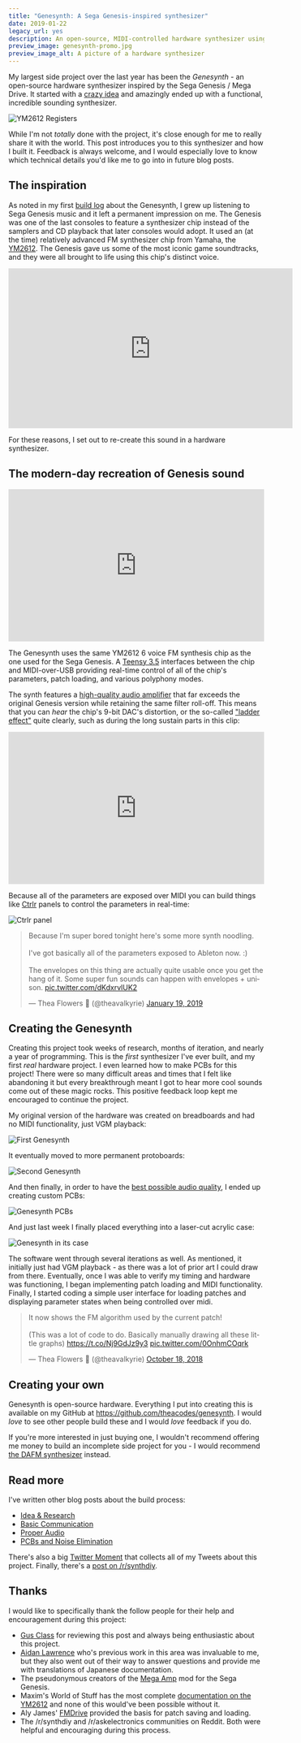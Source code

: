 ```yaml
---
title: "Genesynth: A Sega Genesis-inspired synthesizer"
date: 2019-01-22
legacy_url: yes
description: An open-source, MIDI-controlled hardware synthesizer using the YM2612 chip.
preview_image: genesynth-promo.jpg
preview_image_alt: A picture of a hardware synthesizer
---
```


My largest side project over the last year has been the *Genesynth* - an open-source hardware synthesizer inspired by the Sega Genesis / Mega Drive. It started with a [crazy idea](../genesynth-part-1-idea-and-research) and amazingly ended up with a functional, incredible sounding synthesizer.

![YM2612 Registers](../static/genesynth-promo.jpg)

While I'm not *totally* done with the project, it's close enough for me to really share it with the world. This post introduces you to this synthesizer and how I built it. Feedback is always welcome, and I would especially love to know which technical details you'd like me to go into in future blog posts.


## The inspiration

As noted in my first [build log](../genesynth-part-1-idea-and-research) about the Genesynth, I grew up listening to Sega Genesis music and it left a permanent impression on me. The Genesis was one of the last consoles to feature a synthesizer chip instead of the samplers and CD playback that later consoles would adopt. It used an (at the time) relatively advanced FM synthesizer chip from Yamaha, the [YM2612](https://en.wikipedia.org/wiki/Yamaha_YM2612). The Genesis gave us some of the most iconic game soundtracks, and they were all brought to life using this chip's distinct voice.

<iframe width="560" height="315" src="https://www.youtube.com/embed/_T7hdIh-gtw" frameborder="0" allow="autoplay; encrypted-media" allowfullscreen></iframe>

For these reasons, I set out to re-create this sound in a hardware synthesizer.


## The modern-day recreation of Genesis sound

<iframe width="100%" height="300" scrolling="no" frameborder="no" allow="autoplay" src="https://w.soundcloud.com/player/?url=https%3A//api.soundcloud.com/tracks/558684303%3Fsecret_token%3Ds-ywqmF&color=%23433b38&auto_play=false&hide_related=false&show_comments=true&show_user=true&show_reposts=false&show_teaser=true&visual=true"></iframe>

The Genesynth uses the same YM2612 6 voice FM synthesis chip as the one used for the Sega Genesis. A [Teensy 3.5](https://www.pjrc.com/store/teensy35.html) interfaces between the chip and MIDI-over-USB providing real-time control of all of the chip's parameters, patch loading, and various polyphony modes.

The synth features a [high-quality audio amplifier](../genesynth-part-3-proper-audio) that far exceeds the original Genesis version while retaining the same filter roll-off. This means that you can *hear* the chip's 9-bit DAC's distortion, or the so-called ["ladder effect"](http://alyjameslab.blogspot.com/2013/06/ym2612-ladder-effect-suite.html) quite clearly, such as during the long sustain parts in this clip:

<iframe width="100%" height="300" scrolling="no" frameborder="no" allow="autoplay" src="https://w.soundcloud.com/player/?url=https%3A//api.soundcloud.com/tracks/524990358%3Fsecret_token%3Ds-vg1gD&color=%23433b38&auto_play=false&hide_related=false&show_comments=true&show_user=true&show_reposts=false&show_teaser=true&visual=true"></iframe>

Because all of the parameters are exposed over MIDI you can build things like [Ctrlr](http://ctrlr.org/) panels to control the parameters in real-time:

![Ctrlr panel](../static/genesynth-ctrlr-panel.png)

<blockquote class="twitter-tweet" data-lang="en"><p lang="en" dir="ltr">Because I&#39;m super bored tonight here&#39;s some more synth noodling.<br><br>I&#39;ve got basically all of the parameters exposed to Ableton now. :)<br><br>The envelopes on this thing are actually quite usable once you get the hang of it. Some super fun sounds can happen with envelopes + unison. <a href="https://t.co/dKdxrvlUK2">pic.twitter.com/dKdxrvlUK2</a></p>&mdash; Thea Flowers 🌺 (@theavalkyrie) <a href="https://twitter.com/theavalkyrie/status/1086522285651947520?ref_src=twsrc%5Etfw">January 19, 2019</a></blockquote>
<script async src="https://platform.twitter.com/widgets.js" charset="utf-8"></script>

## Creating the Genesynth

Creating this project took weeks of research, months of iteration, and nearly a year of programming. This is the *first* synthesizer I've ever built, and my first *real* hardware project. I even learned how to make PCBs for this project! There were so many difficult areas and times that I felt like abandoning it but every breakthrough meant I got to hear more cool sounds come out of these magic rocks. This positive feedback loop kept me encouraged to continue the project.

My original version of the hardware was created on breadboards and had no MIDI functionality, just VGM playback:

![First Genesynth](../static/genesynth-breadboard.jpg)

It eventually moved to more permanent protoboards:

![Second Genesynth](../static/genesynth-protoboard.jpg)

And then finally, in order to have the [best possible audio quality](../genesynth-part-4-cleaning-up-the-noise-in-synth-audio-amplifier), I ended up creating custom PCBs:

![Genesynth PCBs](../static/genesynth-pcbs.jpg)

And just last week I finally placed everything into a laser-cut acrylic case:

![Genesynth in its case](../static/genesynth-case.jpg)

The software went through several iterations as well. As mentioned, it initially just had VGM playback - as there was a lot of prior art I could draw from there. Eventually, once I was able to verify my timing and hardware was functioning, I began implementing patch loading and MIDI functionality. Finally, I started coding a simple user interface for loading patches and displaying parameter states when being controlled over midi.

<blockquote class="twitter-tweet" data-lang="en"><p lang="en" dir="ltr">It now shows the FM algorithm used by the current patch!<br><br>(This was a lot of code to do. Basically manually drawing all these little graphs) <a href="https://t.co/Nj9GdJz9y3">https://t.co/Nj9GdJz9y3</a> <a href="https://t.co/0OnhmCOqrk">pic.twitter.com/0OnhmCOqrk</a></p>&mdash; Thea Flowers 🌺 (@theavalkyrie) <a href="https://twitter.com/theavalkyrie/status/1052809544479342592?ref_src=twsrc%5Etfw">October 18, 2018</a></blockquote>
<script async src="https://platform.twitter.com/widgets.js" charset="utf-8"></script>

## Creating your own

Genesynth is open-source hardware. Everything I put into creating this is available on my GitHub at https://github.com/theacodes/genesynth. I would *love* to see other people build these and I would *love* feedback if you do.

If you're more interested in just buying one, I wouldn't recommend offering me money to build an incomplete side project for you - I would recommend [the DAFM synthesizer](https://www.tindie.com/products/Kasser/dafm-synth-genesis-ym2612-ym3438/) instead.

## Read more

I've written other blog posts about the build process:

* [Idea & Research](../genesynth-part-1-idea-and-research)
* [Basic Communication](../genesynth-part-2-basic-communication)
* [Proper Audio](../genesynth-part-3-proper-audio)
* [PCBs and Noise Elimination](../genesynth-part-4-cleaning-up-the-noise-in-synth-audio-amplifier)

There's also a big [Twitter Moment](https://twitter.com/i/moments/1016762308553371648) that collects all of my Tweets about this project. Finally, there's a [post on /r/synthdiy](https://www.reddit.com/r/synthdiy/comments/ahtl2r/yall_seemed_to_like_my_sega_genesis_inspired/).

## Thanks

I would like to specifically thank the follow people for their help and encouragement during this project:

* [Gus Class](https://gusclass.com/) for reviewing this post and always being enthusiastic about this project.
* [Aidan Lawrence](https://www.aidanlawrence.com/) who's previous work in this area was invaluable to me, but they also went out of their way to answer questions and provide me with translations of Japanese documentation.
* The pseudonymous creators of the [Mega Amp](http://www.sega-16.com/forum/showthread.php?26568-Introducing-the-Mega-Amp-The-universal-Genesis-audio-circuit) mod for the Sega Genesis.
* Maxim's World of Stuff has the most complete [documentation on the YM2612](http://www.smspower.org/maxim/Documents/YM2612) and none of this would've been possible without it.
* Aly James' [FMDrive](http://www.alyjameslab.com/alyjameslabfmdrive.html) provided the basis for patch saving and loading.
* The /r/synthdiy and /r/askelectronics communities on Reddit. Both were helpful and encouraging during this process.
